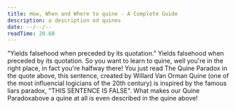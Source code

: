 ```yaml
---
title: How, When and Where to quine - A Complete Guide 
description: a description od quines 
date: --/--/--
readTime: 20.88
---
```

"Yields falsehood when preceded by its quotation."
Yields falsehood when preceded by its quotation.
So you want to learn to quine, well you're in the right place, in fact you're halfway there! You just read The Quine Paradox in the quote above, this sentence, created by Willard Van Orman Quine (one of the most influencial logicians of the 20th century) is inspired by the famous liars paradox, "THIS SENTENCE IS FALSE". What makes our Quine Paradoxabove a quine at all is even described in the quine above!  

